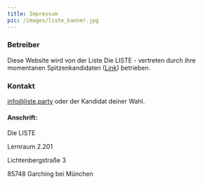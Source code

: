 ```yaml
---
title: Impressum
pic: /images/liste_banner.jpg 
---
```


### Betreiber
Diese Website wird von der Liste Die LISTE - vertreten durch ihre momentanen Spitzenkandidaten ([Link](https://liste.party/about.html)) betrieben.

### Kontakt
[info@liste.party](mailto:info@liste.party) oder der Kandidat deiner Wahl.


#### Anschrift:

Die LISTE

Lernraum 2.201

Lichtenbergstraße 3

85748 Garching bei München